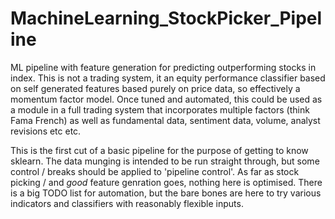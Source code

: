 # MachineLearning_StockPicker_Pipeline
ML pipeline with feature generation for predicting outperforming stocks in index.
This is not a trading system, it an equity performance classifier based on self generated features based purely on price data, so effectively a momentum factor model. Once tuned and automated, this could be used as a module in a full trading system that incorporates multiple factors (think Fama French) as well as fundamental data, sentiment data, volume, analyst revisions etc etc.

This is the first cut of a basic pipeline for the purpose of getting to know sklearn. The data munging is intended to be run straight through, but some control / breaks should be applied to 'pipeline control'.
As far as stock picking / and *good* feature genration goes, nothing here is optimised. There is a big TODO list for automation, but the bare bones are here to try various indicators and classifiers with reasonably flexible inputs.
